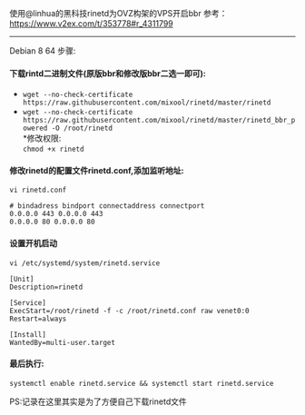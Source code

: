 使用@linhua的黑科技rinetd为OVZ构架的VPS开启bbr 参考：https://www.v2ex.com/t/353778#r_4311799  
***
Debian 8 64 步骤:  
#### 下载rintd二进制文件(原版bbr和修改版bbr二选一即可):  
  * `wget --no-check-certificate https://raw.githubusercontent.com/mixool/rinetd/master/rinetd`  
  * `wget --no-check-certificate https://raw.githubusercontent.com/mixool/rinetd/master/rinetd_bbr_powered -O /root/rinetd`  
    *修改权限:  
`chmod +x rinetd`
#### 修改rinetd的配置文件rinetd.conf,添加监听地址:  
`vi rinetd.conf`  
```
# bindadress bindport connectaddress connectport
0.0.0.0 443 0.0.0.0 443  
0.0.0.0 80 0.0.0.0 80
```
#### 设置开机启动
`vi /etc/systemd/system/rinetd.service`
```
[Unit]
Description=rinetd

[Service]
ExecStart=/root/rinetd -f -c /root/rinetd.conf raw venet0:0
Restart=always
  
[Install]
WantedBy=multi-user.target
```
#### 最后执行:  
`systemctl enable rinetd.service && systemctl start rinetd.service`  

PS:记录在这里其实是为了方便自己下载rinetd文件
